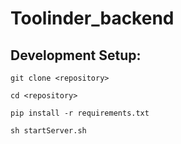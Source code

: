 # Toolinder_backend

## Development Setup:
```
git clone <repository>
```
```
cd <repository>
```
```
pip install -r requirements.txt
```
```
sh startServer.sh 
```

